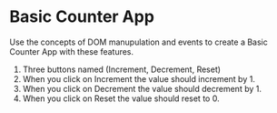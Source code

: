 # Basic Counter App

Use the concepts of DOM manupulation and events to create a Basic Counter App with these features.

1. Three buttons named (Increment, Decrement, Reset)
2. When you click on Increment the value should increment by 1.
3. When you click on Decrement the value should decrement by 1.
4. When you click on Reset the value should reset to 0.